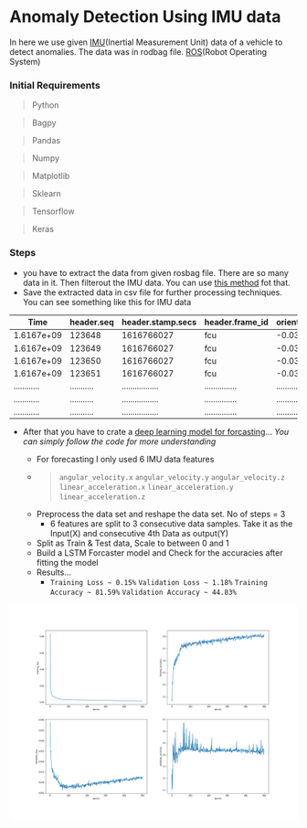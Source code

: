 # Anomaly Detection Using IMU data


In here we use given [IMU](https://www.arrow.com/en/research-and-events/articles/imu-principles-and-applications)(Inertial Measurement Unit) data of a vehicle to detect anomalies. 
The data was in rodbag file. [ROS](https://www.ros.org/)(Robot Operating System)

### Initial Requirements
> Python

> Bagpy

> Pandas

> Numpy

> Matplotlib

> Sklearn

> Tensorflow

> Keras



### Steps

* you have to extract the data from given rosbag file. There are so many data in it. Then filterout the IMU data. You can use [this method](https://github.com/Chumsy0725/ICAS-2021/blob/main/IMU/extract-data/extract_data.ipynb) fot that. 
* Save the extracted data in csv file for further processing techniques. You can see something like this for IMU data



| Time         | header.seq  | header.stamp.secs | header.frame_id | orientation.x | ... | orientation.y | linear_acceleration_covariance_7 | linear_acceleration_covariance_8 |
| -----------  | ----------- | ----------------- | --------------- | ------------- | --- | ------------- | -------------------------------- | -------------------------------- |
| 1.6167e+09   | 123648      | 1616766027	       | fcu             | -0.036490     | ... | 0.021663      | 0.0                              | 9.000000e-08                     |
| 1.6167e+09   | 123649      | 1616766027        | fcu             | -0.036553     | ... | 0.021804      | 0.0                              | 9.000000e-08                     |
| 1.6167e+09   | 123650      | 1616766027        | fcu             | -0.036523     | ... | 0.022071      | 0.0                              | 9.000000e-08                     |
| 1.6167e+09   | 123651      | 1616766027        | fcu             | -0.036695     | ... | 0.022406      | 0.0                              | 9.000000e-08                     |
| ............ | ........... | ................. | ............... | ............. | ... | ............. | ................................ | ................................ |
| ............ | ........... | ................. | ............... | ............. | ... | ............. | ................................ | ................................ |
| ............ | ........... | ................. | ............... | ............. | ... | ............. | ................................ | ................................ |




* After that you have to crate a [deep learning model for forcasting](https://github.com/Chumsy0725/ICAS-2021/blob/main/IMU/Model%20Training/Multivariate_LSTM_Model.ipynb)...
*You can simply follow the code for more understanding*

  * For forecasting I only used 6 IMU data features
  * > `angular_velocity.x`  `angular_velocity.y` `angular_velocity.z` `linear_acceleration.x` `linear_acceleration.y` `linear_acceleration.z`
  * Preprocess the data set and reshape the data set. No of steps = 3
      * 6 features are split to 3 consecutive data samples. Take it as the Input(X) and consecutive 4th Data as output(Y)
  * Split as Train & Test data, Scale to between 0 and 1
  * Build a LSTM Forcaster model and Check for the accuracies after fitting the model
  * Results...
      * `Training Loss ~ 0.15%`  `Validation Loss ~ 1.18%`  `Training Accuracy ~ 81.59%`  `Validation Accuracy ~ 44.83%` 


<img src="https://github.com/Chumsy0725/ICAS-2021/blob/main/IMU/Model%20Training/validation_accuracy.png" alt="Accuracies and Losses" style="width:1000px;"/>


